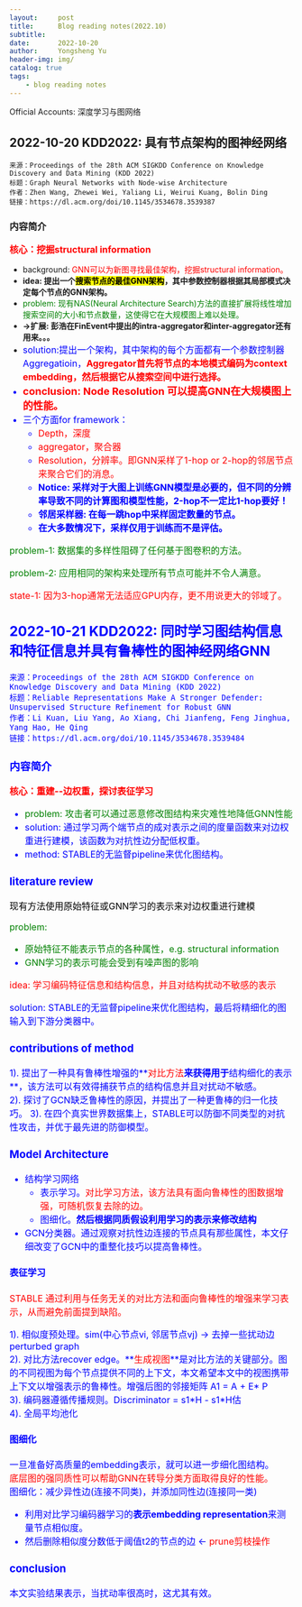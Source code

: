 ```yaml
---
layout:     post
title:      Blog reading notes(2022.10)
subtitle:
date:       2022-10-20
author:     Yongsheng Yu
header-img: img/
catalog: true
tags:
    - blog reading notes
---
```

Official Accounts: 深度学习与图网络
## 2022-10-20 KDD2022: 具有节点架构的图神经网络
    来源：Proceedings of the 28th ACM SIGKDD Conference on Knowledge Discovery and Data Mining (KDD 2022)
    标题：Graph Neural Networks with Node-wise Architecture
    作者：Zhen Wang, Zhewei Wei, Yaliang Li, Weirui Kuang, Bolin Ding
    链接：https://dl.acm.org/doi/10.1145/3534678.3539387  

### 内容简介
**<font color=red size=3>核心：挖掘structural information</font>**
- background: <font color=red>GNN可以为新图寻找最佳架构，挖掘structural information。</font>  
- **idea: 提出一个<mark>搜索节点的最佳GNN架构</mark>，其中参数控制器根据其局部模式决定每个节点的GNN架构。**
- <font color=green>problem: 现有NAS(Neural Architecture Search)方法的直接扩展将线性增加搜索空间的大小和节点数量，这使得它在大规模图上难以处理。</font>  
- **->扩展: 彭浩在FinEvent中提出的intra-aggregator和inter-aggregator还有用来。。。**
- <font color=blue size=3>solution:提出一个架构，其中架构的每个方面都有一个参数控制器Aggregatioin，**<font color=red>Aggregator首先将节点的本地模式编码为context embedding，然后根据它从搜索空间中进行选择。</font>**
- **<font color=red size=4>conclusion: Node Resolution 可以提高GNN在大规模图上的性能。  </font>**
- 三个方面for framework：
  - <font color=red>Depth，深度</font>
  - <font color=red>aggregator，聚合器</font>
  - <font color=red>Resolution，分辨率。即GNN采样了1-hop or 2-hop的邻居节点来聚合它们的消息。</font>  
  - **Notice: 采样对于大图上训练GNN模型是必要的，但不同的分辨率导致不同的计算图和模型性能，2-hop不一定比1-hop要好！**  
  - **邻居采样器: 在每一跳hop中采样固定数量的节点。**
  - **在大多数情况下，采样仅用于训练而不是评估。**

<font color=green>problem-1: 数据集的多样性阻碍了任何基于图卷积的方法。</font>  

<font color=green>problem-2: 应用相同的架构来处理所有节点可能并不令人满意。</font>  

<font color=red>state-1: 因为3-hop通常无法适应GPU内存，更不用说更大的邻域了。</font>

## 2022-10-21 KDD2022: 同时学习图结构信息和特征信息并具有鲁棒性的图神经网络GNN
    来源：Proceedings of the 28th ACM SIGKDD Conference on Knowledge Discovery and Data Mining (KDD 2022)
    标题：Reliable Representations Make A Stronger Defender: Unsupervised Structure Refinement for Robust GNN
    作者：Li Kuan, Liu Yang, Ao Xiang, Chi Jianfeng, Feng Jinghua, Yang Hao, He Qing
    链接：https://dl.acm.org/doi/10.1145/3534678.3539484  

### 内容简介
**<font color=red size=3>核心：重建--边权重，探讨表征学习</font>**
- <font color=green>problem: 攻击者可以通过恶意修改图结构来灾难性地降低GNN性能</font>
- <font color=blue>solution: 通过学习两个端节点的成对表示之间的度量函数来对边权重进行建模</font>，该函数为对抗性边分配低权重。  
- method: STABLE的无监督pipeline来优化图结构。

### literature review
<font color=black>现有方法使用原始特征或GNN学习的表示来对边权重进行建模</font>  

<font color=green> problem:
- 原始特征不能表示节点的各种属性，e.g. structural information  
- GNN学习的表示可能会受到有噪声图的影响</font>  

<font color=red>idea: 学习编码特征信息和结构信息，并且对结构扰动不敏感的表示</font>  

<font color=blue>solution: STABLE的无监督pipeline来优化图结构，最后将精细化的图输入到下游分类器中。</font>  

### contributions of method
1). 提出了一种具有鲁棒性增强的**<font color=red>对比方法</font>**来获得用于**结构细化的表示**，该方法可以有效得捕获节点的结构信息并且对扰动不敏感。  
2). 探讨了GCN缺乏鲁棒性的原因，并提出了一种更鲁棒的归一化技巧。
3). 在四个真实世界数据集上，STABLE可以防御不同类型的对抗性攻击，并优于最先进的防御模型。  

### Model Architecture
- 结构学习网络  
  - 表示学习。<font color=red>对比学习方法，该方法具有面向鲁棒性的图数据增强，可随机恢复去除的边。</font>
  - 图细化。**然后根据同质假设利用学习的表示来修改结构**
- GCN分类器。通过观察对抗性边连接的节点具有那些属性，本文仔细改变了GCN中的重整化技巧以提高鲁棒性。

#### 表征学习
<font color=red>STABLE 通过利用与任务无关的对比方法和面向鲁棒性的增强来学习表示，从而避免前面提到缺陷。</font>  

1). 相似度预处理。sim(中心节点vi, 邻居节点vj) -> 去掉一些扰动边perturbed graph  
2). 对比方法recover edge。**<font color=red>生成视图</font>**是对比方法的关键部分。图的不同视图为每个节点提供不同的上下文，本文希望本文中的视图携带上下文以增强表示的鲁棒性。增强后图的邻接矩阵 A1 = A + E\* P  
3). 编码器遵循传播规则。Discriminator = s1\*H - s1\*H估  
4). 全局平均池化  

#### 图细化
一旦准备好高质量的embedding表示，就可以进一步细化图结构。  
<font color=red>底层图的强同质性可以帮助GNN在转导分类方面取得良好的性能。</font>  
图细化：减少异性边(连接不同类)，并添加同性边(连接同一类)
- 利用对比学习编码器学习的**表示embedding representation**来测量节点相似度。
- 然后删除相似度分数低于阈值t2的节点的边 <- <font color=red>prune剪枝操作</font>  

### conclusion
本文实验结果表示，当扰动率很高时，这尤其有效。

